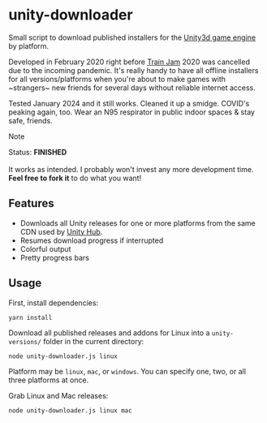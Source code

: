 # unity-downloader

Small script to download published installers for the [Unity3d game engine](https://unity3d.com)
by platform.

Developed in February 2020 right before [Train Jam](https://trainjam.com/)
2020 was cancelled due to the incoming pandemic. It's really handy to have all
offline installers for all versions/platforms when you're about to make games
with ~strangers~ new friends for several days without reliable internet access.

Tested January 2024 and it still works. Cleaned it up a smidge. COVID's peaking
again, too. Wear an N95 respirator in public indoor spaces & stay safe, friends.

> [!NOTE]
> Status: **FINISHED**
> <br><br>
> It works as intended. I probably won't invest any more development time.
> **Feel free to fork it** to do what you want!

## Features

- Downloads all Unity releases for one or more platforms from the same CDN used
  by [Unity Hub](https://unity.com/unity-hub).
- Resumes download progress if interrupted
- Colorful output
- Pretty progress bars

## Usage

First, install dependencies:

```
yarn install
```

Download all published releases and addons for Linux into a `unity-versions/`
folder in the current directory:

```
node unity-downloader.js linux
```

Platform may be `linux`, `mac`, or `windows`. You can specify one, two, or all
three platforms at once.

Grab Linux and Mac releases:

```
node unity-downloader.js linux mac
```

